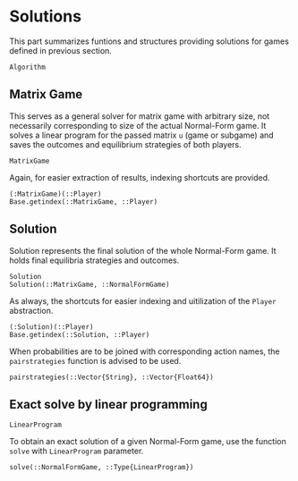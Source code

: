 # Solutions

This part summarizes funtions and structures providing solutions for games defined in previous section.

```@docs
Algorithm
```

## Matrix Game

This serves as a general solver for matrix game with arbitrary size, not necessarily corresponding to size of the actual Normal-Form game.
It solves a linear program for the passed matrix `u` (game or subgame) and saves the outcomes and equilibrium strategies of both players.

```@docs
MatrixGame
```

Again, for easier extraction of results, indexing shortcuts are provided.

```@docs
(:MatrixGame)(::Player)
Base.getindex(::MatrixGame, ::Player)
```

## Solution

Solution represents the final solution of the whole Normal-Form game.
It holds final equilibria strategies and outcomes.

```@docs
Solution
Solution(::MatrixGame, ::NormalFormGame)
```

As always, the shortcuts for easier indexing and uitilization of the `Player` abstraction.

```@docs
(:Solution)(::Player)
Base.getindex(::Solution, ::Player)
```

When probabilities are to be joined with corresponding action names, the `pairstrategies` function is advised to be used.

```@docs
pairstrategies(::Vector{String}, ::Vector{Float64})
```

## Exact solve by linear programming

```@docs
LinearProgram
```

To obtain an exact solution of a given Normal-Form game, use the function `solve` with `LinearProgram` parameter.

```@docs
solve(::NormalFormGame, ::Type{LinearProgram})
```

